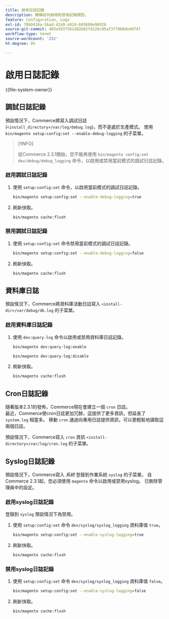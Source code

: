 ```yaml
---
title: 啟用日誌記錄
description: 瞭解如何啟用和禁用記錄類型。
feature: Configuration, Logs
exl-id: 78b0416a-5bad-42a9-a918-603600e98928
source-git-commit: 403a5937561d82b02fd126c95af3f70b0ded0747
workflow-type: tm+mt
source-wordcount: '252'
ht-degree: 0%

---
```


# 啟用日誌記錄

{{file-system-owner}}

## 調試日誌記錄

預設情況下，Commerce將寫入調試日誌(`<install_directory>/var/log/debug.log`)，而不是處於生產模式。 使用 `bin/magento setup:config:set --enable-debug-logging` 的子菜單。

>[!INFO]
>
>從Commerce 2.3.1開始，您不能再使用 `bin/magento config:set dev/debug/debug_logging` 命令，以啟用或禁用當前模式的調試日誌記錄。

### 啟用調試日誌記錄

1. 使用 `setup:config:set` 命令，以啟用當前模式的調試日誌記錄。

   ```bash
   bin/magento setup:config:set --enable-debug-logging=true
   ```

1. 刷新快取。

   ```bash
   bin/magento cache:flush
   ```

### 禁用調試日誌記錄

1. 使用 `setup:config:set` 命令禁用當前模式的調試日誌記錄。

   ```bash
   bin/magento setup:config:set --enable-debug-logging=false
   ```

1. 刷新快取。

   ```bash
   bin/magento cache:flush
   ```

## 資料庫日誌

預設情況下，Commerce將資料庫活動日誌寫入 `<install-dir>/var/debug/db.log` 的子菜單。

### 啟用資料庫日誌記錄

1. 使用 `dev:query-log` 命令以啟用或禁用資料庫日誌記錄。

   ```bash
   bin/magento dev:query-log:enable
   ```

   ```bash
   bin/magento dev:query-log:disable
   ```

1. 刷新快取。

   ```bash
   bin/magento cache:flush
   ```

## Cron日誌記錄

隨著版本2.3.1的發佈，Commerce現在會建立一個 `cron` 日誌。 \
最近，Commerce使cron日誌更加冗餘，這提供了更多資訊，但延長了 `system.log` 相當多。
移動 `cron` 通過向專用日誌提供資訊，可以更輕鬆地讀取這兩個日誌。

預設情況下，Commerce寫入 `cron` 資訊 `<install-directory>/var/log/cron.log` 的子菜單。

## Syslog日誌記錄

預設情況下，Commerce寫入 _系統_ 登錄到作業系統 `syslog` 的子菜單。
自Commerce 2.3.1起，您必須使用 `magento` 命令以啟用或禁用syslog。
已刪除管理員中的設定。

### 啟用syslog日誌記錄

登錄到 `syslog` 預設情況下為禁用。

1. 使用 `setup:config:set` 命令 `dev/syslog/syslog_logging` 資料庫值 `true`。

   ```bash
   bin/magento setup:config:set --enable-syslog-logging=true
   ```

1. 刷新快取。

   ```bash
   bin/magento cache:flush
   ```

### 禁用syslog日誌記錄

1. 使用 `setup:config:set` 命令 `dev/syslog/syslog_logging` 資料庫值 `false`。

   ```bash
   bin/magento setup:config:set --enable-syslog-logging=false
   ```

1. 刷新快取。

   ```bash
   bin/magento cache:flush
   ```
